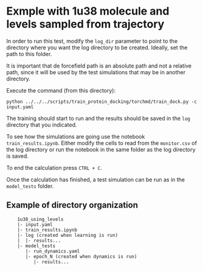 # Exmple with 1u38 molecule and levels sampled from trajectory

In order to run this test, modify the `log_dir` parameter to point to the directory where you want the log directory to be created. Ideally, set the path to this folder.

It is important that de forcefield path is an absolute path and not a relative path, since it will be used by the test simulations that may be in another directory.

Execute the command (from this directory):

```python ../../../scripts/train_protein_docking/torchmd/train_dock.py -c input.yaml```

The training should start to run and the results should be saved in the `log` directory that you indicated.

To see how the simulations are going use the notebook `train_results.ipynb`. Either modify the cells to read from the `monitor.csv` of the log directory or run the notebook in the same folder as the log directory is saved.

To end the calculation press `CTRL + C`.

Once the calculation has finished, a test simulation can be run as in the `model_tests` folder.

## Example of directory organization

```
    1u38_using_levels
    |- input.yaml
    |- train_results.ipynb
    |- log (created when learning is run)
    |  |- results...
    |- model_tests
       |- run_dynamics.yaml
       |- epoch_N (created when dynamics is run)
          |- results...
```
